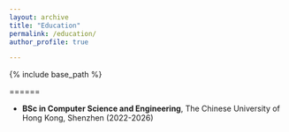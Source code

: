 ```yaml
---
layout: archive
title: "Education"
permalink: /education/
author_profile: true

---
```


{% include base_path %}

======
- **BSc in Computer Science and Engineering**, The Chinese University of Hong Kong, Shenzhen (2022-2026)
